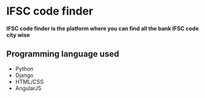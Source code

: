 # IFSC code finder

#### IFSC code finder is the platform where you can find all the bank IFSC code city wise 

## Programming language used
- Python
- Django
- HTML/CSS
- AngularJS

